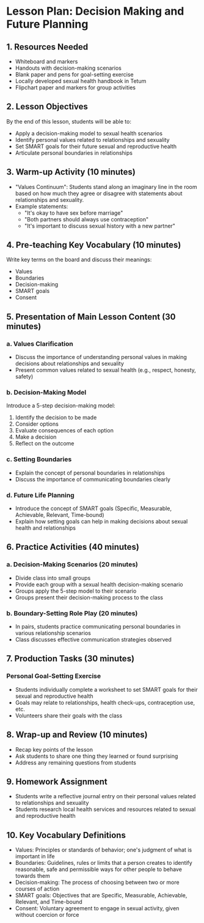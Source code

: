 # Lesson Plan: Decision Making and Future Planning

## 1. Resources Needed

- Whiteboard and markers
- Handouts with decision-making scenarios
- Blank paper and pens for goal-setting exercise
- Locally developed sexual health handbook in Tetum
- Flipchart paper and markers for group activities

## 2. Lesson Objectives

By the end of this lesson, students will be able to:
- Apply a decision-making model to sexual health scenarios
- Identify personal values related to relationships and sexuality
- Set SMART goals for their future sexual and reproductive health
- Articulate personal boundaries in relationships

## 3. Warm-up Activity (10 minutes)

- "Values Continuum": Students stand along an imaginary line in the room based on how much they agree or disagree with statements about relationships and sexuality.
- Example statements:
  - "It's okay to have sex before marriage"
  - "Both partners should always use contraception"
  - "It's important to discuss sexual history with a new partner"

## 4. Pre-teaching Key Vocabulary (10 minutes)

Write key terms on the board and discuss their meanings:
- Values
- Boundaries
- Decision-making
- SMART goals
- Consent

## 5. Presentation of Main Lesson Content (30 minutes)

### a. Values Clarification
- Discuss the importance of understanding personal values in making decisions about relationships and sexuality
- Present common values related to sexual health (e.g., respect, honesty, safety)

### b. Decision-Making Model
Introduce a 5-step decision-making model:
1. Identify the decision to be made
2. Consider options
3. Evaluate consequences of each option
4. Make a decision
5. Reflect on the outcome

### c. Setting Boundaries
- Explain the concept of personal boundaries in relationships
- Discuss the importance of communicating boundaries clearly

### d. Future Life Planning
- Introduce the concept of SMART goals (Specific, Measurable, Achievable, Relevant, Time-bound)
- Explain how setting goals can help in making decisions about sexual health and relationships

## 6. Practice Activities (40 minutes)

### a. Decision-Making Scenarios (20 minutes)
- Divide class into small groups
- Provide each group with a sexual health decision-making scenario
- Groups apply the 5-step model to their scenario
- Groups present their decision-making process to the class

### b. Boundary-Setting Role Play (20 minutes)
- In pairs, students practice communicating personal boundaries in various relationship scenarios
- Class discusses effective communication strategies observed

## 7. Production Tasks (30 minutes)

### Personal Goal-Setting Exercise
- Students individually complete a worksheet to set SMART goals for their sexual and reproductive health
- Goals may relate to relationships, health check-ups, contraception use, etc.
- Volunteers share their goals with the class

## 8. Wrap-up and Review (10 minutes)

- Recap key points of the lesson
- Ask students to share one thing they learned or found surprising
- Address any remaining questions from students

## 9. Homework Assignment

- Students write a reflective journal entry on their personal values related to relationships and sexuality
- Students research local health services and resources related to sexual and reproductive health

## 10. Key Vocabulary Definitions

- Values: Principles or standards of behavior; one's judgment of what is important in life
- Boundaries: Guidelines, rules or limits that a person creates to identify reasonable, safe and permissible ways for other people to behave towards them
- Decision-making: The process of choosing between two or more courses of action
- SMART goals: Objectives that are Specific, Measurable, Achievable, Relevant, and Time-bound
- Consent: Voluntary agreement to engage in sexual activity, given without coercion or force
